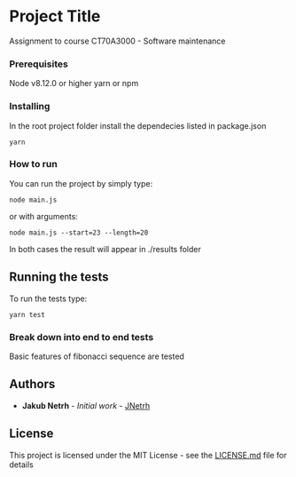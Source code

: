 # Project Title

Assignment to course CT70A3000 - Software maintenance

### Prerequisites

Node v8.12.0 or higher
yarn or npm

### Installing

In the root project folder install the dependecies listed in package.json

```
yarn

```

### How to run

You can run the project by simply type:

```
node main.js

```

or with arguments:

```
node main.js --start=23 --length=20

```

In both cases the result will appear in ./results folder

## Running the tests

To run the tests type:

```
yarn test

```

### Break down into end to end tests

Basic features of fibonacci sequence are tested

## Authors

- **Jakub Netrh** - _Initial work_ - [JNetrh](https://github.com/JNetrh)

## License

This project is licensed under the MIT License - see the [LICENSE.md](LICENSE.md) file for details
